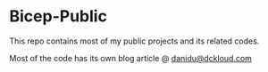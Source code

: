# Bicep-Public

This repo contains most of my public projects and its related codes. 

Most of the code has its own blog article @ danidu@dckloud.com